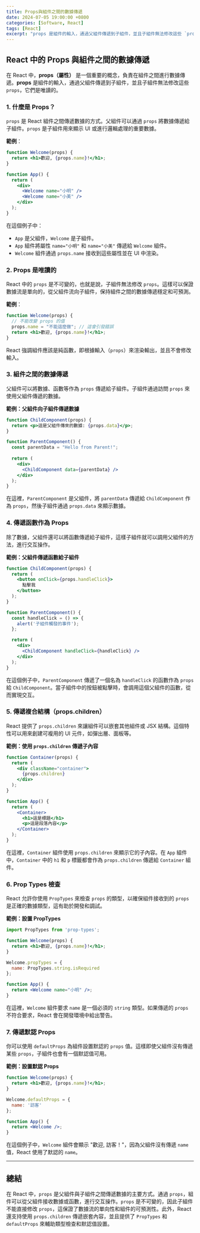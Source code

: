 ```yaml
---
title: Props與組件之間的數據傳遞
date: 2024-07-05 19:00:00 +0800
categories: [Software, React]
tags: [React] 
excerpt: "props 是組件的輸入，通過父組件傳遞到子組件，並且子組件無法修改這些 `props`，它們是唯讀的"
---
```


## React 中的 Props 與組件之間的數據傳遞

在 React 中，**props（屬性）** 是一個重要的概念，負責在組件之間進行數據傳遞。**props** 是組件的輸入，通過父組件傳遞到子組件，並且子組件無法修改這些 `props`，它們是唯讀的。

### 1. **什麼是 Props？**
`props` 是 React 組件之間傳遞數據的方式。父組件可以通過 `props` 將數據傳遞給子組件。`props` 是子組件用來顯示 UI 或進行邏輯處理的重要數據。

**範例**：
```jsx
function Welcome(props) {
  return <h1>歡迎, {props.name}!</h1>;
}

function App() {
  return (
    <div>
      <Welcome name="小明" />
      <Welcome name="小美" />
    </div>
  );
}
```

在這個例子中：
- `App` 是父組件，`Welcome` 是子組件。
- `App` 組件將屬性 `name="小明"` 和 `name="小美"` 傳遞給 `Welcome` 組件。
- `Welcome` 組件通過 `props.name` 接收到這些屬性並在 UI 中渲染。

### 2. **Props 是唯讀的**
React 中的 `props` 是不可變的，也就是說，子組件無法修改 `props`。這樣可以保證數據流是單向的，從父組件流向子組件，保持組件之間的數據傳遞穩定和可預測。

**範例**：
```jsx
function Welcome(props) {
  // 不能改變 props 的值
  props.name = "不能這麼做"; // 這會引發錯誤
  return <h1>歡迎, {props.name}!</h1>;
}
```

React 強調組件應該是純函數，即根據輸入（`props`）來渲染輸出，並且不會修改輸入。

### 3. **組件之間的數據傳遞**
父組件可以將數據、函數等作為 `props` 傳遞給子組件。子組件通過訪問 `props` 來使用父組件傳遞的數據。

**範例：父組件向子組件傳遞數據**
```jsx
function ChildComponent(props) {
  return <p>這是父組件傳來的數據: {props.data}</p>;
}

function ParentComponent() {
  const parentData = "Hello from Parent!";
  
  return (
    <div>
      <ChildComponent data={parentData} />
    </div>
  );
}
```

在這裡，`ParentComponent` 是父組件，將 `parentData` 傳遞給 `ChildComponent` 作為 `props`，然後子組件通過 `props.data` 來顯示數據。

### 4. **傳遞函數作為 Props**
除了數據，父組件還可以將函數傳遞給子組件，這樣子組件就可以調用父組件的方法，進行交互操作。

**範例：父組件傳遞函數給子組件**
```jsx
function ChildComponent(props) {
  return (
    <button onClick={props.handleClick}>
      點擊我
    </button>
  );
}

function ParentComponent() {
  const handleClick = () => {
    alert('子組件觸發的事件');
  };

  return (
    <div>
      <ChildComponent handleClick={handleClick} />
    </div>
  );
}
```

在這個例子中，`ParentComponent` 傳遞了一個名為 `handleClick` 的函數作為 `props` 給 `ChildComponent`。當子組件中的按鈕被點擊時，會調用這個父組件的函數，從而實現交互。

### 5. **傳遞複合結構（props.children）**
React 提供了 `props.children` 來讓組件可以嵌套其他組件或 JSX 結構。這個特性可以用來創建可複用的 UI 元件，如彈出層、面板等。

**範例：使用 `props.children` 傳遞子內容**
```jsx
function Container(props) {
  return (
    <div className="container">
      {props.children}
    </div>
  );
}

function App() {
  return (
    <Container>
      <h1>這是標題</h1>
      <p>這是段落內容</p>
    </Container>
  );
}
```

在這裡，`Container` 組件使用 `props.children` 來顯示它的子內容。在 `App` 組件中，`Container` 中的 `h1` 和 `p` 標籤都會作為 `props.children` 傳遞給 `Container` 組件。

### 6. **Prop Types 檢查**
React 允許你使用 `PropTypes` 來檢查 `props` 的類型，以確保組件接收到的 `props` 是正確的數據類型，這有助於開發和調試。

**範例：設置 PropTypes**
```jsx
import PropTypes from 'prop-types';

function Welcome(props) {
  return <h1>歡迎, {props.name}!</h1>;
}

Welcome.propTypes = {
  name: PropTypes.string.isRequired
};

function App() {
  return <Welcome name="小明" />;
}
```

在這裡，`Welcome` 組件要求 `name` 是一個必須的 `string` 類型。如果傳遞的 `props` 不符合要求，React 會在開發環境中給出警告。

### 7. **傳遞默認 Props**
你可以使用 `defaultProps` 為組件設置默認的 `props` 值。這樣即使父組件沒有傳遞某些 `props`，子組件也會有一個默認值可用。

**範例：設置默認 Props**
```jsx
function Welcome(props) {
  return <h1>歡迎, {props.name}!</h1>;
}

Welcome.defaultProps = {
  name: '訪客'
};

function App() {
  return <Welcome />;
}
```

在這個例子中，`Welcome` 組件會顯示 "歡迎, 訪客！"，因為父組件沒有傳遞 `name` 值，React 使用了默認的 `name`。

---

## 總結
在 React 中，`props` 是父組件與子組件之間傳遞數據的主要方式。通過 `props`，組件可以從父組件接收數據或函數，進行交互操作。`props` 是不可變的，因此子組件不能直接修改 `props`，這保證了數據流的單向性和組件的可預測性。此外，React 還支持使用 `props.children` 傳遞嵌套內容，並且提供了 `PropTypes` 和 `defaultProps` 來輔助類型檢查和默認值設置。
